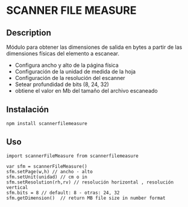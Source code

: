 # SCANNER FILE MEASURE

## Description

Módulo para obtener las dimensiones de salida en bytes a partir de las dimensiones físicas del elemento a escanear.

 - Configura ancho y alto de la página física
 - Configuración de la unidad de medida de la hoja 
 - Configuración de la resolución del escanner
 - Setear profundidad de bits (8, 24, 32)
 - obtiene el valor en Mb del tamaño del archivo escaneado

## Instalación

```
npm install scannerfilemeasure
```

## Uso

```
import scannerFileMeasure from scannerfilemeasure

var sfm = scannerFileMeasure()
sfm.setPage(w,h) // ancho - alto
sfm.setUnit(unidad) // cm o in
sfm.setResolution(rh,rv) // resolución horizontal , resolución vertical
sfm.bits = 8 // default: 8 - otras: 24, 32
sfm.getDimension()  // return MB file size in number format
```
